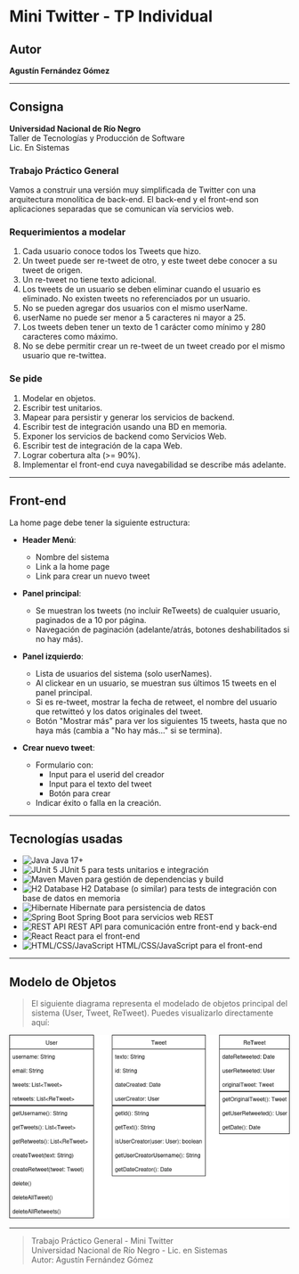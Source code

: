 # Mini Twitter - TP Individual

## Autor
**Agustín Fernández Gómez**

---

## Consigna

**Universidad Nacional de Río Negro**  
Taller de Tecnologías y Producción de Software  
Lic. En Sistemas

### Trabajo Práctico General

Vamos a construir una versión muy simplificada de Twitter con una arquitectura monolítica de back-end. El back-end y el front-end son aplicaciones separadas que se comunican vía servicios web.

### Requerimientos a modelar

1. Cada usuario conoce todos los Tweets que hizo.
2. Un tweet puede ser re-tweet de otro, y este tweet debe conocer a su tweet de origen.
3. Un re-tweet no tiene texto adicional.
4. Los tweets de un usuario se deben eliminar cuando el usuario es eliminado. No existen tweets no referenciados por un usuario.
5. No se pueden agregar dos usuarios con el mismo userName.
6. userName no puede ser menor a 5 caracteres ni mayor a 25.
7. Los tweets deben tener un texto de 1 carácter como mínimo y 280 caracteres como máximo.
8. No se debe permitir crear un re-tweet de un tweet creado por el mismo usuario que re-twittea.

### Se pide

1. Modelar en objetos.
2. Escribir test unitarios.
3. Mapear para persistir y generar los servicios de backend.
4. Escribir test de integración usando una BD en memoria.
5. Exponer los servicios de backend como Servicios Web.
6. Escribir test de integración de la capa Web.
7. Lograr cobertura alta (>= 90%).
8. Implementar el front-end cuya navegabilidad se describe más adelante.

---

## Front-end

La home page debe tener la siguiente estructura:

- **Header Menú**:
  - Nombre del sistema
  - Link a la home page
  - Link para crear un nuevo tweet

- **Panel principal**:
  - Se muestran los tweets (no incluir ReTweets) de cualquier usuario, paginados de a 10 por página.
  - Navegación de paginación (adelante/atrás, botones deshabilitados si no hay más).

- **Panel izquierdo**:
  - Lista de usuarios del sistema (solo userNames).
  - Al clickear en un usuario, se muestran sus últimos 15 tweets en el panel principal.
  - Si es re-tweet, mostrar la fecha de retweet, el nombre del usuario que retwitteó y los datos originales del tweet.
  - Botón "Mostrar más" para ver los siguientes 15 tweets, hasta que no haya más (cambia a "No hay más..." si se termina).

- **Crear nuevo tweet**:
  - Formulario con:
    - Input para el userid del creador
    - Input para el texto del tweet
    - Botón para crear
  - Indicar éxito o falla en la creación.

---

## Tecnologías usadas

- <img src="https://img.shields.io/badge/Java-17%2B-blue?logo=java" alt="Java" height="20"/> Java 17+
- <img src="https://img.shields.io/badge/JUnit-5-green?logo=junit5" alt="JUnit 5" height="20"/> JUnit 5 para tests unitarios e integración
- <img src="https://img.shields.io/badge/Maven-Build%20Tool-blue?logo=apachemaven" alt="Maven" height="20"/> Maven para gestión de dependencias y build
- <img src="https://img.shields.io/badge/H2-Database-lightgrey?logo=h2" alt="H2 Database" height="20"/> H2 Database (o similar) para tests de integración con base de datos en memoria
- <img src="https://img.shields.io/badge/Hibernate-Persistencia-59666C?logo=hibernate" alt="Hibernate" height="20"/> Hibernate para persistencia de datos
- <img src="https://img.shields.io/badge/Spring%20Boot-Web%20Backend-6DB33F?logo=springboot" alt="Spring Boot" height="20"/> Spring Boot para servicios web REST
- <img src="https://img.shields.io/badge/REST-API-orange?logo=rest" alt="REST API" height="20"/> REST API para comunicación entre front-end y back-end
- <img src="https://img.shields.io/badge/React-Front--end-61DAFB?logo=react" alt="React" height="20"/> React para el front-end
- <img src="https://img.shields.io/badge/HTML%2FCSS%2FJS-Frontend-yellow?logo=html5" alt="HTML/CSS/JavaScript" height="20"/> HTML/CSS/JavaScript para el front-end

---

## Modelo de Objetos

> El siguiente diagrama representa el modelado de objetos principal del sistema (User, Tweet, ReTweet). Puedes visualizarlo directamente aquí:

![Modelo de Objetos](Diagrama_MiniTweeter_BD2_2025.drawio.png)

---

> Trabajo Práctico General - Mini Twitter  
> Universidad Nacional de Río Negro - Lic. en Sistemas  
> Autor: Agustín Fernández Gómez
